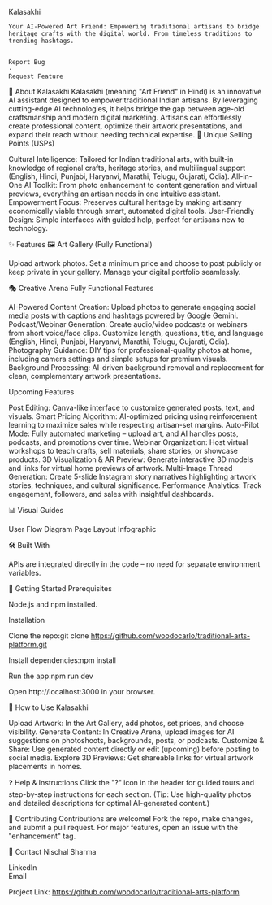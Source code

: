
  
  Kalasakhi
  
    Your AI-Powered Art Friend: Empowering traditional artisans to bridge heritage crafts with the digital world. From timeless traditions to trending hashtags.
  
  
    Report Bug
    ·
    Request Feature
  



  
  
  





  
    
  
  
    
  



🎨 About Kalasakhi
Kalasakhi (meaning "Art Friend" in Hindi) is an innovative AI assistant designed to empower traditional Indian artisans. By leveraging cutting-edge AI technologies, it helps bridge the gap between age-old craftsmanship and modern digital marketing. Artisans can effortlessly create professional content, optimize their artwork presentations, and expand their reach without needing technical expertise.
🌟 Unique Selling Points (USPs)

Cultural Intelligence: Tailored for Indian traditional arts, with built-in knowledge of regional crafts, heritage stories, and multilingual support (English, Hindi, Punjabi, Haryanvi, Marathi, Telugu, Gujarati, Odia).
All-in-One AI Toolkit: From photo enhancement to content generation and virtual previews, everything an artisan needs in one intuitive assistant.
Empowerment Focus: Preserves cultural heritage by making artisanry economically viable through smart, automated digital tools.
User-Friendly Design: Simple interfaces with guided help, perfect for artisans new to technology.


✨ Features
🖼️ Art Gallery (Fully Functional)

Upload artwork photos.
Set a minimum price and choose to post publicly or keep private in your gallery.
Manage your digital portfolio seamlessly.

🎭 Creative Arena
Fully Functional Features

AI-Powered Content Creation: Upload photos to generate engaging social media posts with captions and hashtags powered by Google Gemini.
Podcast/Webinar Generation: Create audio/video podcasts or webinars from short voice/face clips. Customize length, questions, title, and language (English, Hindi, Punjabi, Haryanvi, Marathi, Telugu, Gujarati, Odia).
Photography Guidance: DIY tips for professional-quality photos at home, including camera settings and simple setups for premium visuals.
Background Processing: AI-driven background removal and replacement for clean, complementary artwork presentations.

Upcoming Features

Post Editing: Canva-like interface to customize generated posts, text, and visuals.
Smart Pricing Algorithm: AI-optimized pricing using reinforcement learning to maximize sales while respecting artisan-set margins.
Auto-Pilot Mode: Fully automated marketing – upload art, and AI handles posts, podcasts, and promotions over time.
Webinar Organization: Host virtual workshops to teach crafts, sell materials, share stories, or showcase products.
3D Visualization & AR Preview: Generate interactive 3D models and links for virtual home previews of artwork.
Multi-Image Thread Generation: Create 5-slide Instagram story narratives highlighting artwork stories, techniques, and cultural significance.
Performance Analytics: Track engagement, followers, and sales with insightful dashboards.

📊 Visual Guides

User Flow Diagram
Page Layout Infographic


🛠️ Built With

  
  
  
  
  
  
  
  
  
  


APIs are integrated directly in the code – no need for separate environment variables.

🚀 Getting Started
Prerequisites

Node.js and npm installed.

Installation

Clone the repo:git clone https://github.com/woodocarlo/traditional-arts-platform.git


Install dependencies:npm install


Run the app:npm run dev

Open http://localhost:3000 in your browser.


📖 How to Use Kalasakhi

Upload Artwork: In the Art Gallery, add photos, set prices, and choose visibility.
Generate Content: In Creative Arena, upload images for AI suggestions on photoshoots, backgrounds, posts, or podcasts.
Customize & Share: Use generated content directly or edit (upcoming) before posting to social media.
Explore 3D Previews: Get shareable links for virtual artwork placements in homes.

❓ Help & Instructions
Click the "?" icon in the header for guided tours and step-by-step instructions for each section.
(Tip: Use high-quality photos and detailed descriptions for optimal AI-generated content.)

🤝 Contributing
Contributions are welcome! Fork the repo, make changes, and submit a pull request. For major features, open an issue with the "enhancement" tag.

💬 Contact
Nischal Sharma  

LinkedIn  
Email

Project Link: https://github.com/woodocarlo/traditional-arts-platform
